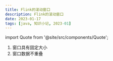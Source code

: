```yaml
---
title: Flink的滚动窗口
description: Flink的滚动窗口
date: 2023-01-17
tags: [java, 知识小记, 2023-01]
---
```


import Quote from '@site/src/components/Quote';

> <Quote></Quote>

1. 窗口具有固定大小
2. 窗口数据不重叠
